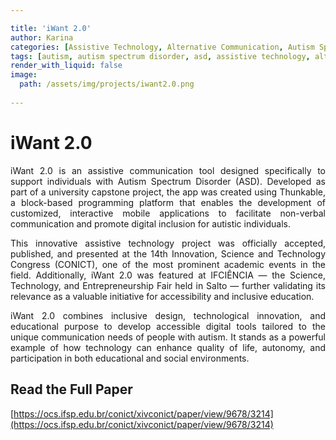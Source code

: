 ```yaml
---

title: 'iWant 2.0'
author: Karina
categories: [Assistive Technology, Alternative Communication, Autism Spectrum Disorder, Autism Support App, Inclusive Education, Educational Innovation, Capstone Project, Thunkable, App Development, Digital Inclusion, Academic Conferences, CONICT, IFCIÊNCIA]
tags: [autism, autism spectrum disorder, asd, assistive technology, alternative communication, autism communication app, app for autism, thunkable, iwant 2.0, capstone project, digital inclusion, inclusive education, educational innovation, academic publication, congresso conict, ifciencia, accessible tools, app development, educational apps]
render_with_liquid: false
image:
  path: /assets/img/projects/iwant2.0.png
  
---
```


# iWant 2.0

<p style="text-align: justify;">
iWant 2.0 is an assistive communication tool designed specifically to support individuals with Autism Spectrum Disorder (ASD). Developed as part of a university capstone project, the app was created using Thunkable, a block-based programming platform that enables the development of customized, interactive mobile applications to facilitate non-verbal communication and promote digital inclusion for autistic individuals.
</p>

<p style="text-align: justify;">
This innovative assistive technology project was officially accepted, published, and presented at the 14th Innovation, Science and Technology Congress (CONICT), one of the most prominent academic events in the field. Additionally, iWant 2.0 was featured at IFCIÊNCIA — the Science, Technology, and Entrepreneurship Fair held in Salto — further validating its relevance as a valuable initiative for accessibility and inclusive education.
</p>

<p style="text-align: justify;">
iWant 2.0 combines inclusive design, technological innovation, and educational purpose to develop accessible digital tools tailored to the unique communication needs of people with autism. It stands as a powerful example of how technology can enhance quality of life, autonomy, and participation in both educational and social environments.
</p>

## Read the Full Paper

[https://ocs.ifsp.edu.br/conict/xivconict/paper/view/9678/3214](https://ocs.ifsp.edu.br/conict/xivconict/paper/view/9678/3214)
